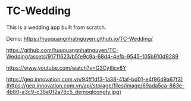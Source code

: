 # TC-Wedding

This is a wedding app built from scratch. 

Demo: https://huuquangnhatnguyen.github.io/TC-Wedding/




https://github.com/huuquangnhatnguyen/TC-Wedding/assets/91711623/b5fe9c9a-68d4-4efb-9545-105b910d9289

https://www.youtube.com/watch?v=G3Cytlicv8Y

https://gep.innovation.com.vn/94ff1df3-1a38-41af-bd01-e4f96d9a67f3](https://gep.innovation.com.vn/api/storage/files/image/69ada5ca-863e-4b80-a3c9-c36e012a78c5_demoqlcongty.jpg)
